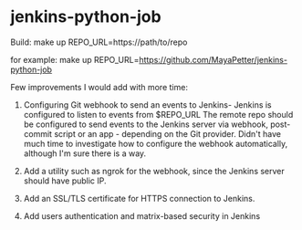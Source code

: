 # jenkins-python-job

Build:
make up REPO_URL=https://path/to/repo

for example: 
make up REPO_URL=https://github.com/MayaPetter/jenkins-python-job

Few improvements I would add with more time:

1. Configuring Git webhook to send an events to Jenkins- 
   Jenkins is configured to listen to events from $REPO_URL 
   The remote repo should be configured to send events to the Jenkins server via webhook, 
   post-commit script or an app - depending on the Git provider.
   Didn't have much time to investigate how to configure the webhook automatically, 
   although I'm sure there is a way.

2. Add a utility such as ngrok for the webhook, since the Jenkins server should have public IP.

3. Add an SSL/TLS certificate for HTTPS connection to Jenkins.

4. Add users authentication and matrix-based security in Jenkins
